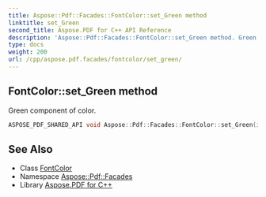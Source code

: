 ```yaml
---
title: Aspose::Pdf::Facades::FontColor::set_Green method
linktitle: set_Green
second_title: Aspose.PDF for C++ API Reference
description: 'Aspose::Pdf::Facades::FontColor::set_Green method. Green component of color in C++.'
type: docs
weight: 200
url: /cpp/aspose.pdf.facades/fontcolor/set_green/
---
```

## FontColor::set_Green method


Green component of color.

```cpp
ASPOSE_PDF_SHARED_API void Aspose::Pdf::Facades::FontColor::set_Green(int32_t value)
```

## See Also

* Class [FontColor](../)
* Namespace [Aspose::Pdf::Facades](../../)
* Library [Aspose.PDF for C++](../../../)
